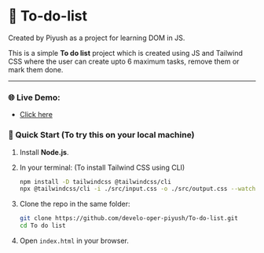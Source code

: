 # 📃 To-do-list

Created by Piyush as a project for learning DOM in JS.

This is a simple **To do list** project which is created using JS and Tailwind CSS where the user can create upto 6 maximum tasks, remove them or mark them done.

---

### 🌐 Live Demo:
- [Click here](https://listi-fy.netlify.app/)

### 🚀 Quick Start (To try this on your local machine)

1. Install **Node.js**.
2. In your terminal: (To install Tailwind CSS using CLI)

   ```bash
   npm install -D tailwindcss @tailwindcss/cli
   npx @tailwindcss/cli -i ./src/input.css -o ./src/output.css --watch
   ```
3. Clone the repo in the same folder:

   ```bash
   git clone https://github.com/develo-oper-piyush/To-do-list.git
   cd To do list
   ```
4. Open `index.html` in your browser.
